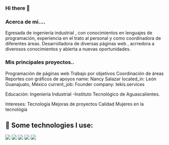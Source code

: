 ### Hi there 👋

### Acerca de mi....
Egresada de ingeniería industrial , con conocimientos en lenguajes de programación, experiencia en el trato al personal y como coordinadora de diferentes áreas.
Desarrolladora de diversas páginas web , acrredora a diverosos conocimientos y abierta a nuevas oportunidades.

### Mis principales proyectos..
Programación de páginas web
Trabajo por objetivos
Coordinación de áreas
Reportes con gráficos de apoyos
name: Nancy Salazar
located_in: León Guanajuato, México
current_job: Founder
company: tekis.services

Educación: 
Ingeniería Industrial -Instituto Tecnológico de Aguascalientes.

Intereses:
Tecnología
Mejoras de proyectos
Calidad
Mujeres en la tecnológia
## :dart: Some technologies I use:
  <img src="https://img.shields.io/badge/HTML5-E34F26?style=for-the-badge&logo=html5&logoColor=white" />
  <img src="https://img.shields.io/badge/CSS3-1572B6?style=for-the-badge&logo=css3&logoColor=white" />
  <img src="https://img.shields.io/badge/JavaScript-323330?style=for-the-badge&logo=javascript&logoColor=F7DF1E" />
  <img src="https://img.shields.io/badge/GitHub-100000?style=for-the-badge&logo=github&logoColor=white" />
   <img src="https://img.shields.io/badge/VSCode-0078D4?style=for-the-badge&logo=visual%20studio%20code&logoColor=white" />



